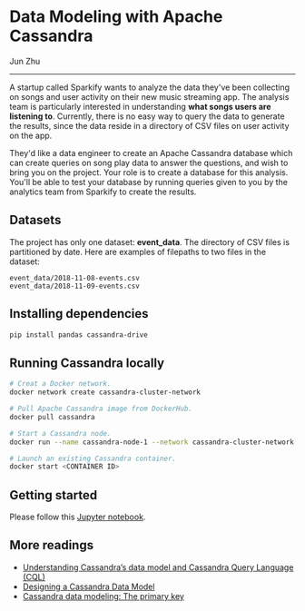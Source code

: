 # Data Modeling with Apache Cassandra

Jun Zhu
___

A startup called Sparkify wants to analyze the data they've been collecting 
on songs and user activity on their new music streaming app. The analysis 
team is particularly interested in understanding **what songs users are 
listening to**. Currently, there is no easy way to query the data to generate 
the results, since the data reside in a directory of CSV files on user 
activity on the app.

They'd like a data engineer to create an Apache Cassandra database which can 
create queries on song play data to answer the questions, and wish to bring 
you on the project. Your role is to create a database for this analysis. 
You'll be able to test your database by running queries given to you by the 
analytics team from Sparkify to create the results.

## Datasets

The project has only one dataset: **event_data**. The directory of CSV files is 
partitioned by date. Here are examples of filepaths to two files in the dataset:

```angular2html
event_data/2018-11-08-events.csv
event_data/2018-11-09-events.csv
```

## Installing dependencies

```sh
pip install pandas cassandra-drive

```

## Running Cassandra locally

```sh
# Creat a Docker network.
docker network create cassandra-cluster-network

# Pull Apache Cassandra image from DockerHub.
docker pull cassandra

# Start a Cassandra node.
docker run --name cassandra-node-1 --network cassandra-cluster-network -p 127.0.0.1:9042:9042 -d cassandra

# Launch an existing Cassandra container.
docker start <CONTAINER ID>
```

## Getting started

Please follow this [Jupyter notebook](./data_modeling_with_apache_cassandra.ipynb).

## More readings

- [Understanding Cassandra’s data model and Cassandra Query Language (CQL)](https://www.oreilly.com/library/view/cassandra-the-definitive/9781491933657/ch04.html)
- [Designing a Cassandra Data Model](https://shermandigital.com/blog/designing-a-cassandra-data-model/)
- [Cassandra data modeling: The primary key](https://www.datastax.com/blog/most-important-thing-know-cassandra-data-modeling-primary-key)
